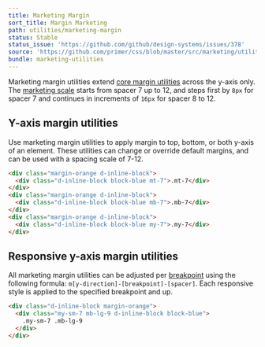 ```yaml
---
title: Marketing Margin
sort_title: Margin Marketing
path: utilities/marketing-margin
status: Stable
status_issue: 'https://github.com/github/design-systems/issues/378'
source: 'https://github.com/primer/css/blob/master/src/marketing/utilities/margin.scss'
bundle: marketing-utilities
---
```


Marketing margin utilities extend [core margin utilities](/css/support/spacing) across the y-axis only. The [marketing scale](/css/support/marketing-variables#extended-spacing-scale) starts from spacer 7 up to 12, and steps first by `8px` for spacer 7 and continues in increments of `16px` for spacer 8 to 12.


## Y-axis margin utilities

Use marketing margin utilities to apply margin to top, bottom, or both y-axis of an element. These utilities can change or override default margins, and can be used with a spacing scale of 7-12.

```html live
<div class="margin-orange d-inline-block">
  <div class="d-inline-block block-blue mt-7">.mt-7</div>
</div>
<div class="margin-orange d-inline-block">
  <div class="d-inline-block block-blue mb-7">.mb-7</div>
</div>
<div class="margin-orange d-inline-block">
  <div class="d-inline-block block-blue my-7">.my-7</div>
</div>
```

## Responsive y-axis margin utilities

All marketing margin utilities can be adjusted per [breakpoint](/css/objects/grid#breakpoints) using the following formula: `m[y-direction]-[breakpoint]-[spacer]`. Each responsive style is applied to the specified breakpoint and up.

```html live
<div class="d-inline-block margin-orange">
  <div class="my-sm-7 mb-lg-9 d-inline-block block-blue">
    .my-sm-7 .mb-lg-9
  </div>
</div>
```
